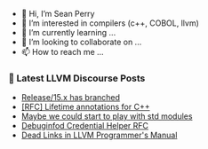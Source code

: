 - 👋 Hi, I’m Sean Perry
- 👀 I’m interested in compilers (c++, COBOL, llvm)
- 🌱 I’m currently learning ...
- 💞️ I’m looking to collaborate on ...
- 📫 How to reach me ...

<!---
s66perry/s66perry is a ✨ special ✨ repository because its `README.md` (this file) appears on your GitHub profile.
You can click the Preview link to take a look at your changes.
--->
### 📕 Latest LLVM Discourse Posts

<!-- DISCOURSE-LLVM:START -->
- [Release/15.x has branched](https://discourse.llvm.org/t/release-15-x-has-branched/64095#post_1)
- [[RFC] Lifetime annotations for C++](https://discourse.llvm.org/t/rfc-lifetime-annotations-for-c/61377?page=3#post_58)
- [Maybe we could start to play with std modules](https://discourse.llvm.org/t/maybe-we-could-start-to-play-with-std-modules/64093#post_1)
- [Debuginfod Credential Helper RFC](https://discourse.llvm.org/t/debuginfod-credential-helper-rfc/64092#post_1)
- [Dead Links in LLVM Programmer&#39;s Manual](https://discourse.llvm.org/t/dead-links-in-llvm-programmers-manual/64089#post_3)
<!-- DISCOURSE-LLVM:END -->
